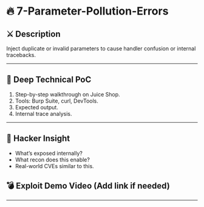 # 🔥 7-Parameter-Pollution-Errors

## ⚔️ Description
Inject duplicate or invalid parameters to cause handler confusion or internal tracebacks.

---

## 🧠 Deep Technical PoC

1. Step-by-step walkthrough on Juice Shop.
2. Tools: Burp Suite, curl, DevTools.
3. Expected output.
4. Internal trace analysis.

---

## 🚩 Hacker Insight

- What’s exposed internally?
- What recon does this enable?
- Real-world CVEs similar to this.

## 💣 Exploit Demo Video (Add link if needed)

---
